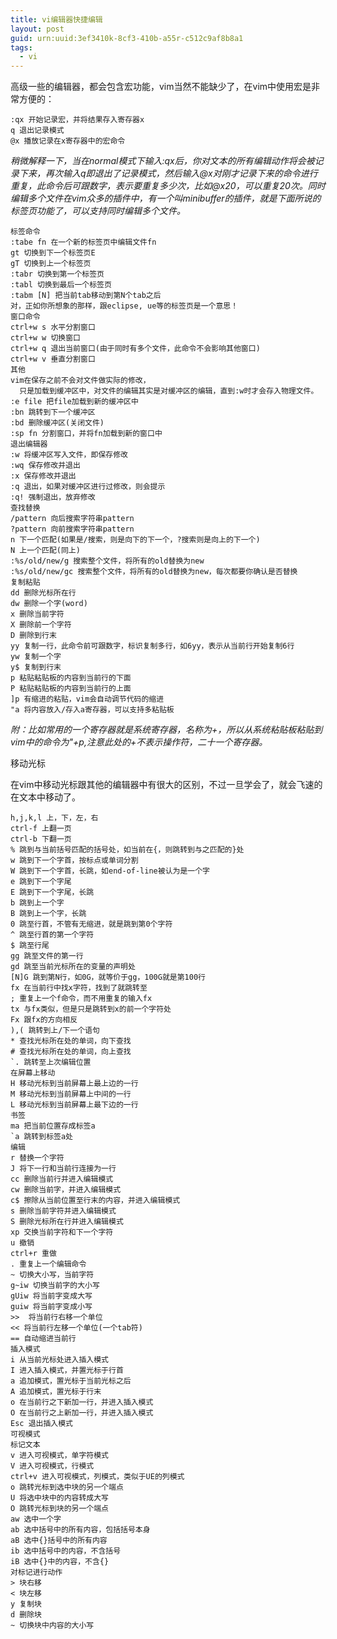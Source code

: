 ```yaml
---
title: vi编辑器快捷编辑
layout: post
guid: urn:uuid:3ef3410k-8cf3-410b-a55r-c512c9af8b8a1
tags:
  - vi
---
```

高级一些的编辑器，都会包含宏功能，vim当然不能缺少了，在vim中使用宏是非常方便的：

    :qx 开始记录宏，并将结果存入寄存器x
    q 退出记录模式
    @x 播放记录在x寄存器中的宏命令

*稍微解释一下，当在normal模式下输入:qx后，你对文本的所有编辑动作将会被记录下来，再次输入q即退出了记录模式，然后输入@x对刚才记录下来的命令进行重复，此命令后可跟数字，表示要重复多少次，比如@x20，可以重复20次。同时编辑多个文件在vim众多的插件中，有一个叫minibuffer的插件，就是下面所说的标签页功能了，可以支持同时编辑多个文件。*


    标签命令
    :tabe fn 在一个新的标签页中编辑文件fn
    gt 切换到下一个标签页E
    gT 切换到上一个标签页
    :tabr 切换到第一个标签页
    :tabl 切换到最后一个标签页
    :tabm [N] 把当前tab移动到第N个tab之后
    对，正如你所想象的那样，跟eclipse, ue等的标签页是一个意思！
    窗口命令
    ctrl+w s 水平分割窗口
    ctrl+w w 切换窗口
    ctrl+w q 退出当前窗口(由于同时有多个文件，此命令不会影响其他窗口)
    ctrl+w v 垂直分割窗口
    其他
    vim在保存之前不会对文件做实际的修改，
      只是加载到缓冲区中，对文件的编辑其实是对缓冲区的编辑，直到:w时才会存入物理文件。
    :e file 把file加载到新的缓冲区中
    :bn 跳转到下一个缓冲区
    :bd 删除缓冲区(关闭文件)
    :sp fn 分割窗口，并将fn加载到新的窗口中
    退出编辑器
    :w 将缓冲区写入文件，即保存修改
    :wq 保存修改并退出
    :x 保存修改并退出
    :q 退出，如果对缓冲区进行过修改，则会提示
    :q! 强制退出，放弃修改
    查找替换
    /pattern 向后搜索字符串pattern
    ?pattern 向前搜索字符串pattern
    n 下一个匹配(如果是/搜索，则是向下的下一个，?搜索则是向上的下一个)
    N 上一个匹配(同上)
    :%s/old/new/g 搜索整个文件，将所有的old替换为new
    :%s/old/new/gc 搜索整个文件，将所有的old替换为new，每次都要你确认是否替换
    复制粘贴
    dd 删除光标所在行
    dw 删除一个字(word)
    x 删除当前字符
    X 删除前一个字符
    D 删除到行末
    yy 复制一行，此命令前可跟数字，标识复制多行，如6yy，表示从当前行开始复制6行
    yw 复制一个字
    y$ 复制到行末
    p 粘贴粘贴板的内容到当前行的下面
    P 粘贴粘贴板的内容到当前行的上面
    ]p 有缩进的粘贴，vim会自动调节代码的缩进
    "a 将内容放入/存入a寄存器，可以支持多粘贴板


*附：比如常用的一个寄存器就是系统寄存器，名称为+，所以从系统粘贴板粘贴到vim中的命令为"+p,注意此处的+不表示操作符，二十一个寄存器。*


移动光标

在vim中移动光标跟其他的编辑器中有很大的区别，不过一旦学会了，就会飞速的在文本中移动了。



    h,j,k,l 上，下，左，右
    ctrl-f 上翻一页
    ctrl-b 下翻一页
    % 跳到与当前括号匹配的括号处，如当前在{，则跳转到与之匹配的}处
    w 跳到下一个字首，按标点或单词分割
    W 跳到下一个字首，长跳，如end-of-line被认为是一个字
    e 跳到下一个字尾
    E 跳到下一个字尾，长跳
    b 跳到上一个字
    B 跳到上一个字，长跳
    0 跳至行首，不管有无缩进，就是跳到第0个字符
    ^ 跳至行首的第一个字符
    $ 跳至行尾
    gg 跳至文件的第一行
    gd 跳至当前光标所在的变量的声明处
    [N]G 跳到第N行，如0G，就等价于gg，100G就是第100行
    fx 在当前行中找x字符，找到了就跳转至
    ; 重复上一个f命令，而不用重复的输入fx
    tx 与fx类似，但是只是跳转到x的前一个字符处
    Fx 跟fx的方向相反
    ),( 跳转到上/下一个语句
    * 查找光标所在处的单词，向下查找
    # 查找光标所在处的单词，向上查找
    `. 跳转至上次编辑位置
    在屏幕上移动
    H 移动光标到当前屏幕上最上边的一行
    M 移动光标到当前屏幕上中间的一行
    L 移动光标到当前屏幕上最下边的一行
    书签
    ma 把当前位置存成标签a
    `a 跳转到标签a处
    编辑
    r 替换一个字符
    J 将下一行和当前行连接为一行
    cc 删除当前行并进入编辑模式
    cw 删除当前字，并进入编辑模式
    c$ 擦除从当前位置至行末的内容，并进入编辑模式
    s 删除当前字符并进入编辑模式
    S 删除光标所在行并进入编辑模式
    xp 交换当前字符和下一个字符
    u 撤销
    ctrl+r 重做
    . 重复上一个编辑命令
    ~ 切换大小写，当前字符
    g~iw 切换当前字的大小写
    gUiw 将当前字变成大写
    guiw 将当前字变成小写
    >>  将当前行右移一个单位
    << 将当前行左移一个单位(一个tab符)
    == 自动缩进当前行
    插入模式
    i 从当前光标处进入插入模式
    I 进入插入模式，并置光标于行首
    a 追加模式，置光标于当前光标之后
    A 追加模式，置光标于行末
    o 在当前行之下新加一行，并进入插入模式
    O 在当前行之上新加一行，并进入插入模式
    Esc 退出插入模式
    可视模式
    标记文本
    v 进入可视模式，单字符模式
    V 进入可视模式，行模式
    ctrl+v 进入可视模式，列模式，类似于UE的列模式
    o 跳转光标到选中块的另一个端点
    U 将选中块中的内容转成大写
    O 跳转光标到块的另一个端点
    aw 选中一个字
    ab 选中括号中的所有内容，包括括号本身
    aB 选中{}括号中的所有内容
    ib 选中括号中的内容，不含括号
    iB 选中{}中的内容，不含{}
    对标记进行动作
    > 块右移
    < 块左移
    y 复制块
    d 删除块
    ~ 切换块中内容的大小写
